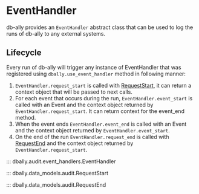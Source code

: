 # EventHandler

db-ally provides an `EventHandler` abstract class that can be used to log the runs of db-ally to any external systems.


## Lifecycle


Every run of db-ally will trigger any instance of EventHandler that was registered using `dbally.use_event_handler` method in following manner:

1. `EventHandler.request_start` is called with [RequestStart](#dbally.data_models.audit.RequestStart), it can return a context object that will be passed to next calls.
2. For each event that occurs during the run, `EventHandler.event_start` is called with an Event and the context object returned by `EventHandler.request_start`. It can return context for the event_end method.
3. When the event ends `EventHandler.event_end` is called with an Event and the context object returned by `EventHandler.event_start`.
4. On the end of the run `EventHandler.request_end` is called with [RequestEnd](#dbally.data_models.audit.RequestEnd) and the context object returned by `EventHandler.request_start`.

::: dbally.audit.event_handlers.EventHandler

::: dbally.data_models.audit.RequestStart

::: dbally.data_models.audit.RequestEnd
